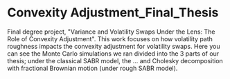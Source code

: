 # Convexity Adjustment_Final_Thesis
Final degree project, "Variance and Volatility Swaps Under the Lens: The Role of Convexity Adjustment". This work focuses on how volatility path roughness impacts the convexity adjustment for volatility swaps.
Here you can see the Monte Carlo simulations we ran divided into the 3 parts of our thesis; under the classical SABR model, the ... and Cholesky decomposition with fractional Brownian motion (under rough SABR model).
